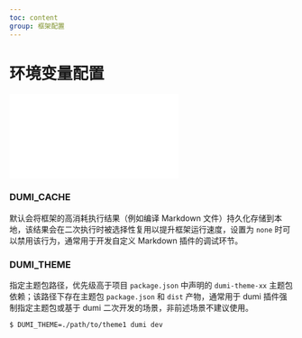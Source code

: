 ```yaml
---
toc: content
group: 框架配置
---
```


# 环境变量配置

<embed src="../.upstream/env-config.md"></embed>

### DUMI_CACHE

默认会将框架的高消耗执行结果（例如编译 Markdown 文件）持久化存储到本地，该结果会在二次执行时被选择性复用以提升框架运行速度，设置为 `none` 时可以禁用该行为，通常用于开发自定义 Markdown 插件的调试环节。

### DUMI_THEME

指定主题包路径，优先级高于项目 `package.json` 中声明的 `dumi-theme-xx` 主题包依赖；该路径下存在主题包 `package.json` 和 `dist` 产物，通常用于 dumi 插件强制指定主题包或基于 dumi 二次开发的场景，非前述场景不建议使用。

```bash
$ DUMI_THEME=./path/to/theme1 dumi dev
```
